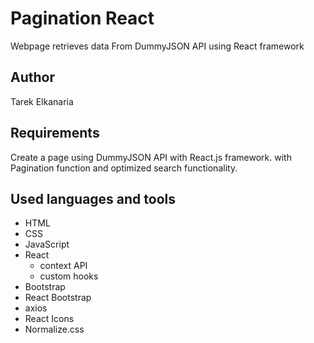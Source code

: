 # Pagination React

Webpage retrieves data From DummyJSON API using React framework

## Author

Tarek Elkanaria

## Requirements

Create a page using DummyJSON API with React.js framework. with Pagination function and optimized search functionality.

## Used languages and tools

- HTML
- CSS
- JavaScript
- React
  - context API
  - custom hooks
- Bootstrap
- React Bootstrap
- axios
- React Icons
- Normalize.css
